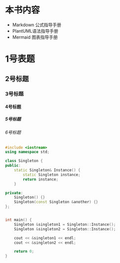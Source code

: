 # 本书内容

* Markdown 公式指导手册
* PlantUML语法指导手册
* Mermaid 图表指导手册

# 1号表题

## 2号标题

### 3号标题

#### 4号标题

##### 5号标题

###### 6号标题

```cpp
#include <iostream>
using namespace std;

class Singleton {
public:
    static Singleton& Instance() {
        static Singleton instance;
        return instance;
    }

private:
    Singleton() {}
    Singleton(const Singleton &another) {}
};


int main() {
    Singleton &singleton1 = Singleton::Instance();
    Singleton &singleton2 = Singleton::Instance();

    cout << &singleton1 << endl;
    cout << &singleton2 << endl;

    return 0;
}
```

